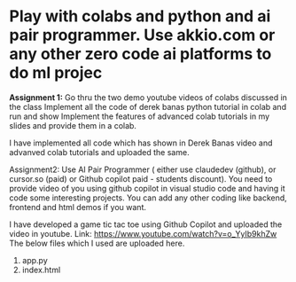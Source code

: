 # Play with colabs and python and ai pair programmer. Use akkio.com or any other zero code ai platforms to do ml projec 

**Assignment 1:**
Go thru the two demo youtube videos of colabs discussed in the class
Implement all the code of derek banas python tutorial in colab and run and show
Implement the features of advanced colab tutorials in my slides and provide them in a colab.

I have implemented all code which has shown in Derek Banas video and advanved colab tutorials and uploaded the same.

Assignment2:
Use  AI Pair Programmer ( either use claudedev (github), or cursor.so (paid) or Github copilot paid - students discount).
You need to provide video of you using github copilot in visual studio code and having it code some interesting projects.
You can add any other coding like backend, frontend and html demos if you want.

I have developed a game tic tac toe using Github Copilot and uploaded the video in youtube.
Link: https://www.youtube.com/watch?v=o_YyIb9khZw
The below files which I used are uploaded here.
1. app.py
2. index.html

